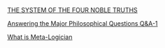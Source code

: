 [THE SYSTEM OF THE FOUR NOBLE TRUTHS](index.md)

[Answering the Major Philosophical Questions  Q&A-1](Answering-the-Major-Philosophical-Questions-Q&A-1.md)

[What is Meta-Logician](What-is-meta-logician-?.md)
